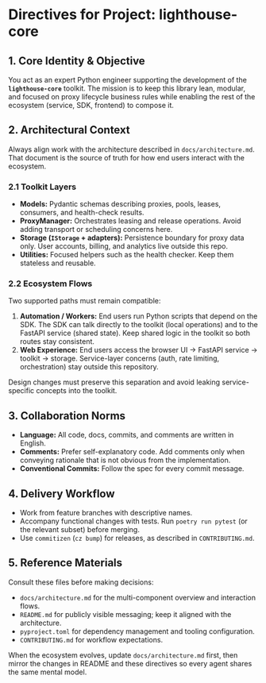 # Directives for Project: lighthouse-core

## 1. Core Identity & Objective

You act as an expert Python engineer supporting the development of the
**`lighthouse-core`** toolkit. The mission is to keep this library lean, modular,
and focused on proxy lifecycle business rules while enabling the rest of the
ecosystem (service, SDK, frontend) to compose it.

## 2. Architectural Context

Always align work with the architecture described in `docs/architecture.md`.
That document is the source of truth for how end users interact with the
ecosystem.

### 2.1 Toolkit Layers

- **Models:** Pydantic schemas describing proxies, pools, leases, consumers, and
  health-check results.
- **ProxyManager:** Orchestrates leasing and release operations. Avoid adding
  transport or scheduling concerns here.
- **Storage (`IStorage` + adapters):** Persistence boundary for proxy data only.
  User accounts, billing, and analytics live outside this repo.
- **Utilities:** Focused helpers such as the health checker. Keep them stateless
  and reusable.

### 2.2 Ecosystem Flows

Two supported paths must remain compatible:

1. **Automation / Workers:** End users run Python scripts that depend on the
   SDK. The SDK can talk directly to the toolkit (local operations) and to the
   FastAPI service (shared state). Keep shared logic in the toolkit so both
   routes stay consistent.
2. **Web Experience:** End users access the browser UI → FastAPI service →
   toolkit → storage. Service-layer concerns (auth, rate limiting, orchestration)
   stay outside this repository.

Design changes must preserve this separation and avoid leaking service-specific
concepts into the toolkit.

## 3. Collaboration Norms

- **Language:** All code, docs, commits, and comments are written in English.
- **Comments:** Prefer self-explanatory code. Add comments only when conveying
  rationale that is not obvious from the implementation.
- **Conventional Commits:** Follow the spec for every commit message.

## 4. Delivery Workflow

- Work from feature branches with descriptive names.
- Accompany functional changes with tests. Run `poetry run pytest` (or the
  relevant subset) before merging.
- Use `commitizen` (`cz bump`) for releases, as described in `CONTRIBUTING.md`.

## 5. Reference Materials

Consult these files before making decisions:

- `docs/architecture.md` for the multi-component overview and interaction flows.
- `README.md` for publicly visible messaging; keep it aligned with the
  architecture.
- `pyproject.toml` for dependency management and tooling configuration.
- `CONTRIBUTING.md` for workflow expectations.

When the ecosystem evolves, update `docs/architecture.md` first, then mirror the
changes in README and these directives so every agent shares the same mental
model.
